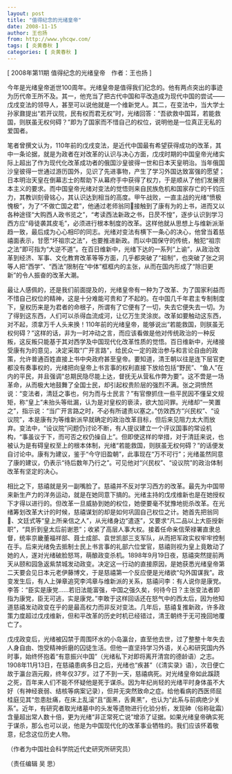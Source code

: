 ```yaml
---
layout: post
title: "值得纪念的光绪皇帝"
date: 2008-11-15
author: 王也扬
from: http://www.yhcqw.com/
tags: [ 炎黄春秋 ]
categories: [ 炎黄春秋 ]
---
```



[ 2008年第11期 值得纪念的光绪皇帝　作者：王也扬 ]


今年是光绪皇帝逝世100周年。光绪皇帝是值得我们纪念的。他有两点突出的事迹为历代帝王所不及。其一，他充当了把古代中国和平改造成为现代中国的尝试——戊戌变法的领导人，甚至可以说他就是一个维新党人。其二，在变法中，当大学士孙家鼐提出“若开议院，民有权而君无权”时，光绪回答：“吾欲救中国耳，若能救国，则朕虽无权何碍？”即为了国家而不惜自己的权位，说明他是一位真正无私的爱国者。


笔者曾撰文认为，110年前的戊戌变法，是近代中国最有希望获得成功的改革，其中一条论据，就是为政者在对改革的认识与决心方面，戊戌时期的中国皇帝光绪实际上超出了作为现代化改革成功者的俄国沙皇彼得一世和日本天皇明治。当年俄国沙皇彼得一世通过游历国外，见识了先进事物，产生了学习外国达致富强的愿望；日本明治天皇在倒幕志士的帮助下从幕府手中获得了权力，于是顺从了他们发展资本主义的要求。而中国皇帝光绪对变法的觉悟则来自民族危机和国家存亡的千钧压力，其教训刻骨铭心，其认识达到相当的高度。甲午战败，一直主战的光绪“愤极愧极”，为了“不做亡国之君”，他通过老师翁同接触到了康有为的上书，进而又以各种途径“大购西人政书览之”，“考读西法新政之书，日昃不惶”，逐步认识到学习西方应“毋徒袭其皮毛”，必须进行根本制度的改革。这样他就从思想上与维新派渐趋一致，最后成为心心相印的同志。光绪对变法有横下一条心的决心，他曾当着慈禧面表示，甘愿“坏祖宗之法”，也要推进新政。而以中国保守的传统，触犯“祖宗之法”即可指为“大逆不道”。在百日维新中，光绪下达的一系列“上谕”，从政治改革到经济、军事、文化教育改革等等方面，几乎都突破了“祖制”，也突破了张之洞等人把“西学”、“西法”限制在“中体”框框内的主张，从而在国内形成了“除旧更新”的令人振奋的改革大潮。


最让人感佩的，还是我们前面提及的，光绪皇帝有一种为了改革、为了国家利益而不惜自己权位的精神，这是十分难能可贵和了不起的。在中国几千年君主专制制度下，皇权历来是为君者的命根子，所谓有了它便有了一切，失去它便失去一切。为了得到这东西，人们可以杀得血流成河，让亿万生灵涂炭。改革如要触动这东西，对不起，须拿万千人头来换！110年前的光绪皇帝，能够说出“若能救国，则朕虽无权何碍？”这样的话，非为一时冲动之言，而应该看做是他对传统政治的一种反叛，这反叛只能基于其对西学及中国现代化改革性质的觉悟。百日维新中，光绪接受康有为的意见，决定采取“广开言路”，给民众一定的政治参与和言论自由的政策，允许普通百姓直接上书中央政府甚至皇帝。要知道，清王朝以往是连下层官吏都没有奏事权的，光绪把向皇帝上书言事的权利直接下放给包括“野民”、“鱼人”在内的平民，并且强调“总期民隐尽能上达，督抚无从营私作弊为要”。这不啻是一场革命，从而极大地鼓舞了全国士民，却引起权贵阶层的强烈不满。张之洞愤然说：“变法者，清廷之事也，何为而与士民言？”有官僚抓住一些平民因不懂呈文规矩，称“皇上”未抬头等纰漏，认为是对皇权的亵渎，欲大加问罪。光绪却“一笑置之”，指示说：“当广开言路之时，不必有所谴责以塞之。”仿效西方“兴民权”、“设议院”，本是康有为等维新派早就确定的政治改革目标，但后来见阻力太大而放弃。变法中，“设议院”问题仍讨论不断，有人提议建立一个评议国事的常设机构，“事虽议于下，而可否之权仍操自上”。但即使这样的举措，对于清廷来说，也被认为是有碍皇权至上的根本体制，光绪“若能救国，则朕虽无权何碍？”的话便发自讨论中。康有为建议，鉴于“今守旧盈朝”，此事现在“万不可行”；光绪虽然同意了康的建议，仍表示“待后数年乃行之”。可见他对“兴民权”、“设议院”的政治体制改革有坚定的决心。


相比之下，慈禧就是另一副嘴脸了。慈禧并不反对学习西方的改革。最先为中国带来新生产力的洋务运动，就是在她同意下搞的。光绪主持的戊戌维新也是在她授权下才得以进行的。但改革一旦威胁到她的权位，她便要毫不犹豫地扼杀改革。在光绪筹划改革大计的时候，慈禧谋划的却是如何巩固自己权位之计。她首先把翁同、文廷式等“皇上所亲信之人”，从光绪身边“遣逐”，又要求“凡二品以上大臣授新职”，“具折到皇太后前谢恩”；收紧了高层人事大权。接着任命亲信荣禄署直隶总督，统率京畿董福祥部、聂士成部、袁世凯部三支军队，从而把军政实权牢牢控制在手。后来光绪免去抵制士民上书言事的礼部六位堂官，慈禧则视为皇上竟敢动了她的人，遂对光绪破脸怒骂，萌酿政变杀机。1898年9月19日夜，慈禧突然提前两天从颐和园急返紫禁城发动政变。决定这一行动的直接原因，是她获悉光绪皇帝第二天要会见日本元老伊藤博文，于是慈禧第一个反应便是光绪欲“勾外国谋我”。政变发生后，有人上弹章追究李鸿章与维新派的关系，慈禧问李：有人说你是康党。李答：“臣实是康党……若旧法能富强，中国之强久矣，何待今日？主张变法者即指为康党，臣无可逃，实是康党。”李敢于这样回话还在怒气中的西太后，因为他知道慈禧发动政变在乎的是最高权力而非反对变法。几年后，慈禧复推新政，许多政策力度超过戊戌维新，但和平改革的历史时机已经错过，清王朝终于无可挽回地覆亡了。


戊戌政变后，光绪被囚禁于周围环水的小岛瀛台，直至他去世，过了整整十年失去人身自由、饱受精神折磨的囚徒生活。但他一直坚持学习外语，关心和研究国内外时事，始终怀抱着“有意振兴中国”（光绪私下对即将离开清宫的德龄语）之志。1908年11月13日，在慈禧患病多日之后，光绪也“疾甚”（《清实录》语），次日便亡故于瀛台涵元殿，终年仅37岁。过了不到一天，慈禧病死。对光绪皇帝如此蹊跷之死，百年来人们不能不怀疑他是死于谋杀。因为年纪尚轻的光绪平时身体虽不大好（有神经衰弱、结核等病案记录），但并无突然致命之症。给他看病的西医师屈桂庭见其“忽患肚痛，在床上乱滚”且“面黑，舌黄黑”，也认为“此系与前病绝少关系”。近年，有研究者取光绪墓中的头发等遗物进行化验分析，发现砷（俗称砒霜）含量超出常人数十倍，更为光绪“非正常死亡说”增添了证据。如果光绪皇帝确实死于谋杀，那么也可以说，他是为中国现代化的改革事业牺牲的。我们应该怀着敬意，纪念这位历史人物。

（作者为中国社会科学院近代史研究所研究员）

（责任编辑 吴 思）


